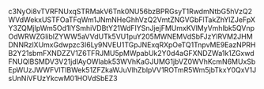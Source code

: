 c3NyOi8vTVRFNUxqSTRMakV6Tnk0NU56bzBPRGsyT1RwdmNtbG5hVzQ2WVdWekxUSTFOaTFqWm1JNmNHeGhhVzQ2VmtZNGVGbFlTakZhYlZJeFpXY3ZQMjlpWm5Od1lYSmhiVDBtY21WdFlYSnJjejFMUmxKVlMyVmhlbk5QVnpOdWRWZGliblZYWW5aVVdUTk5VU1puY205MWNEMVdSbFJzYlRVM2JHMDNNRzlXUmxGdwpzc3I6Ly9NVEU1TGpJNExqRXpOeTQ1TnpvME9EazNPRHB2Y21sbmFXNDZZV1Z6TFRJMU5pMWpabUk2Y0d4aGFXNDZWa1k1ZGxwdFNUQlBSMDV3V21jdlAyOWlabk53WVhKaGJUMG1jbVZ0WVhKcmN6MUxSbEpWUzJWWFVITlBWek51ZFZkaWJuVlhZblpVV1ROTmR5Wm5jbTkxY0QxV1JsUnNiVFUzYkcwM01HOVdSbEZ3
